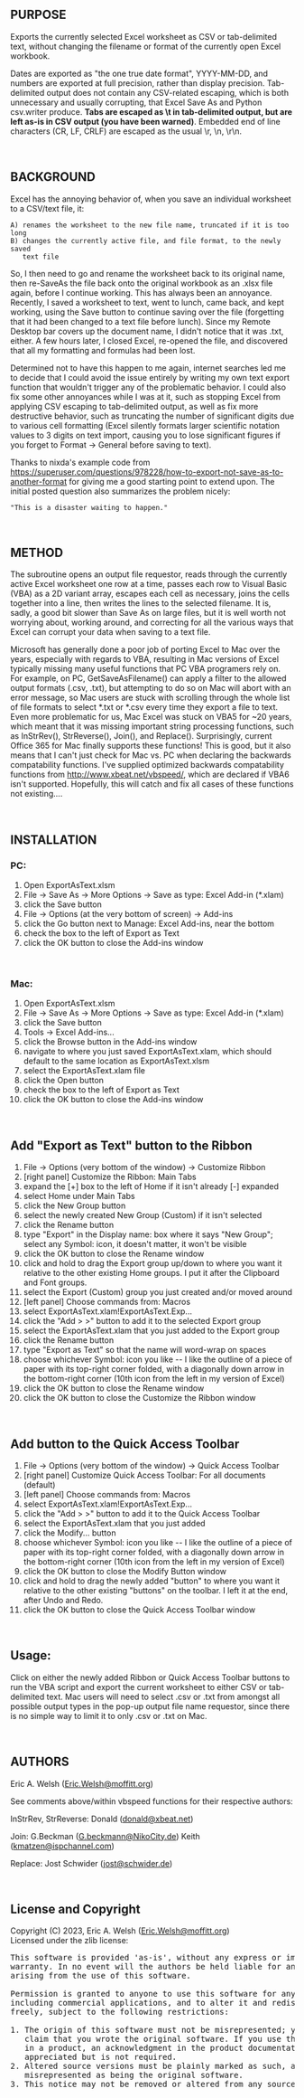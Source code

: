 ## PURPOSE

Exports the currently selected Excel worksheet as CSV or tab-delimited text,
without changing the filename or format of the currently open Excel workbook.

Dates are exported as "the one true date format", YYYY-MM-DD, and numbers are
exported at full precision, rather than display precision.  Tab-delimited
output does not contain any CSV-related escaping, which is both unnecessary
and usually corrupting, that Excel Save As and Python csv.writer produce.
<B>Tabs are escaped as \t in tab-delimited output, but are left as-is in CSV
output (you have been warned)</B>.  Embedded end of line characters (CR, LF,
CRLF) are escaped as the usual \r, \n, \r\n.

<BR>



## BACKGROUND

Excel has the annoying behavior of, when you save an individual worksheet to a
CSV/text file, it:

    A) renames the worksheet to the new file name, truncated if it is too long
    B) changes the currently active file, and file format, to the newly saved
       text file

So, I then need to go and rename the worksheet back to its original name,
then re-SaveAs the file back onto the original workbook as an .xlsx file again,
before I continue working.  This has always been an annoyance.  Recently, I
saved a worksheet to text, went to lunch, came back, and kept working, using
the Save button to continue saving over the file (forgetting that it had been
changed to a text file before lunch).  Since my Remote Desktop bar covers up
the document name, I didn't notice that it was .txt, either.  A few hours
later, I closed Excel, re-opened the file, and discovered that all my
formatting and formulas had been lost.

Determined not to have this happen to me again, internet searches led me to
decide that I could avoid the issue entirely by writing my own text export
function that wouldn't trigger any of the problematic behavior.  I could also
fix some other annoyances while I was at it, such as stopping Excel from
applying CSV escaping to tab-delimited output, as well as fix more destructive
behavior, such as truncating the number of significant digits due to various
cell formatting (Excel silently formats larger scientific notation values to 3
digits on text import, causing you to lose significant figures if you forget
to Format -> General before saving to text).

Thanks to nixda's example code from
https://superuser.com/questions/978228/how-to-export-not-save-as-to-another-format
for giving me a good starting point to extend upon.  The initial posted
question also summarizes the problem nicely:

    "This is a disaster waiting to happen."

<BR>



## METHOD

The subroutine opens an output file requestor, reads through the currently
active Excel worksheet one row at a time, passes each row to Visual Basic
(VBA) as a 2D variant array, escapes each cell as necessary, joins the cells
together into a line, then writes the lines to the selected filename.  It is,
sadly, a good bit slower than Save As on large files, but it is well worth not
worrying about, working around, and correcting for all the various ways that
Excel can corrupt your data when saving to a text file.

Microsoft has generally done a poor job of porting Excel to Mac over the years,
especially with regards to VBA, resulting in Mac versions of Excel typically
missing many useful functions that PC VBA programers rely on.  For example, on
PC, GetSaveAsFilename() can apply a filter to the allowed output formats
(.csv, .txt), but attempting to do so on Mac will abort with an error message,
so Mac users are stuck with scrolling through the whole list of file formats to
select *.txt or *.csv every time they export a file to text.  Even more
problematic for us, Mac Excel was stuck on VBA5 for ~20 years, which meant that
it was missing important string processing functions, such as InStrRev(),
StrReverse(), Join(), and Replace().  Surprisingly, current Office 365 for Mac
finally supports these functions!  This is good, but it also means that I can't
just check for Mac vs. PC when declaring the backwards compatability
functions.  I've supplied optimized backwards compatability functions from
http://www.xbeat.net/vbspeed/, which are declared if VBA6 isn't supported.
Hopefully, this will catch and fix all cases of these functions not
existing....

<BR>



## INSTALLATION

### PC:

   1) Open ExportAsText.xlsm
   2) File -> Save As -> More Options -> Save as type: Excel Add-in (*.xlam)
   3) click the Save button
   4) File -> Options (at the very bottom of screen) -> Add-ins
   5) click the Go button next to Manage: Excel Add-ins, near the bottom
   6) check the box to the left of Export as Text
   7) click the OK button to close the Add-ins window

<BR>


### Mac:

   1) Open ExportAsText.xlsm
   2) File -> Save As -> More Options -> Save as type: Excel Add-in (*.xlam)
   3) click the Save button
   4) Tools -> Excel Add-ins...
   5) click the Browse button in the Add-ins window
   6) navigate to where you just saved ExportAsText.xlam,
      which should default to the same location as ExportAsText.xlsm
   7) select the ExportAsText.xlam file
   8) click the Open button
   9) check the box to the left of Export as Text
  10) click the OK button to close the Add-ins window

<BR>



## Add "Export as Text" button to the Ribbon

   1) File -> Options (very bottom of the window) -> Customize Ribbon
   2) [right panel] Customize the Ribbon: Main Tabs
   3) expand the [+] box to the left of Home if it isn't already [-] expanded
   4) select Home under Main Tabs
   5) click the New Group button
   6) select the newly created New Group (Custom) if it isn't selected
   7) click the Rename button
   8) type "Export" in the Display name: box where it says "New Group";
      select any Symbol: icon, it doesn't matter, it won't be visible
   9) click the OK button to close the Rename window
  10) click and hold to drag the Export group up/down to where you want it
      relative to the other existing Home groups.
      I put it after the Clipboard and Font groups.
  11) select the Export (Custom) group you just created and/or moved around
  12) [left panel] Choose commands from: Macros
  13) select ExportAsText.xlam!ExportAsText.Exp...
  14) click the "Add > >" button to add it to the selected Export group
  15) select the ExportAsText.xlam that you just added to the Export group
  16) click the Rename button
  17) type "Export as Text" so that the name will word-wrap on spaces
  18) choose whichever Symbol: icon you like --
      I like the outline of a piece of paper with its top-right corner folded,
      with a diagonally down arrow in the bottom-right corner
      (10th icon from the left in my version of Excel)
  19) click the OK button to close the Rename window
  20) click the OK button to close the Customize the Ribbon window

<BR>



## Add button to the Quick Access Toolbar

   1) File -> Options (very bottom of the window) -> Quick Access Toolbar
   2) [right panel] Customize Quick Access Toolbar: For all documents (default)
   3) [left  panel] Choose commands from: Macros
   4) select ExportAsText.xlam!ExportAsText.Exp...
   5) click the "Add > >" button to add it to the Quick Access Toolbar
   6) select the ExportAsText.xlam that you just added
   7) click the Modify... button
   8) choose whichever Symbol: icon you like --
      I like the outline of a piece of paper with its top-right corner folded,
      with a diagonally down arrow in the bottom-right corner
      (10th icon from the left in my version of Excel)
   9) click the OK button to close the Modify Button window
  10) click and hold to drag the newly added "button" to where you want it
      relative to the other existing "buttons" on the toolbar.
      I left it at the end, after Undo and Redo.
  11) click the OK button to close the Quick Access Toolbar window

<BR>



## Usage:

Click on either the newly added Ribbon or Quick Access Toolbar buttons
to run the VBA script and export the current worksheet to either CSV or
tab-delimited text.  Mac users will need to select .csv or .txt from
amongst all possible output types in the pop-up output file name requestor,
since there is no simple way to limit it to only .csv or .txt on Mac.

<BR>



## AUTHORS

Eric A. Welsh (Eric.Welsh@moffitt.org)

See comments above/within vbspeed functions for their respective authors:

  InStrRev, StrReverse:
    Donald        (donald@xbeat.net)

  Join:
    G.Beckman     (G.beckmann@NikoCity.de)
    Keith         (kmatzen@ispchannel.com)

  Replace:
    Jost Schwider (jost@schwider.de)

<BR>



## License and Copyright

Copyright (C) 2023, Eric A. Welsh (Eric.Welsh@moffitt.org)<BR>
Licensed under the zlib license:

<pre>
This software is provided 'as-is', without any express or implied
warranty. In no event will the authors be held liable for any damages
arising from the use of this software.

Permission is granted to anyone to use this software for any purpose,
including commercial applications, and to alter it and redistribute it
freely, subject to the following restrictions:

1. The origin of this software must not be misrepresented; you must not
   claim that you wrote the original software. If you use this software
   in a product, an acknowledgment in the product documentation would be
   appreciated but is not required.
2. Altered source versions must be plainly marked as such, and must not be
   misrepresented as being the original software.
3. This notice may not be removed or altered from any source distribution.
</pre>
